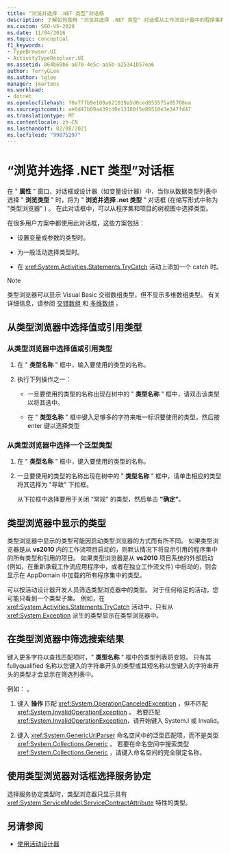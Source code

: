 ```yaml
---
title: “浏览并选择 .NET 类型”对话框
description: 了解如何使用 "浏览并选择 .NET 类型" 对话框从工作流设计器中的程序集和项目的树视图中选择类型。
ms.custom: SEO-VS-2020
ms.date: 11/04/2016
ms.topic: conceptual
f1_keywords:
- TypeBrowser.UI
- ActivityTypeResolver.UI
ms.assetid: 864b60b6-a070-4e5c-aa5b-a25341b57ea6
author: TerryGLee
ms.author: tglee
manager: jmartens
ms.workload:
- dotnet
ms.openlocfilehash: f0a7ffb9e100a621019a5d0ced855575a05708ea
ms.sourcegitcommit: ae6d47b09a439cd0e13180f5e89510e3e347fd47
ms.translationtype: MT
ms.contentlocale: zh-CN
ms.lasthandoff: 02/08/2021
ms.locfileid: "99875297"
---
```

# <a name="browse-and-select-a-net-type-dialog-box"></a>“浏览并选择 .NET 类型”对话框

在 " **属性** " 窗口、对话框或设计器（如变量设计器）中，当你从数据类型列表中选择 " **浏览类型** " 时，将为 " **浏览并选择 .net 类型** " 对话框 (在缩写形式中称为 "类型浏览器" ) 。 在此对话框中，可以从程序集和项目的树视图中选择类型。

在很多用户方案中都使用此对话框，这些方案包括：

- 设置变量或参数的类型时。

- 为一般活动选择类型时。

- 在 <xref:System.Activities.Statements.TryCatch> 活动上添加一个 catch 时。

> [!NOTE]
> 类型浏览器可以显示 Visual Basic 交错数组类型，但不显示多维数组类型。 有关详细信息，请参阅 [交错数组](/previous-versions/visualstudio/visual-studio-2008/hkhhsz9t(v=vs.90)) 和 [多维数组](/previous-versions/visualstudio/visual-studio-2008/d2de1t93(v=vs.90)) 。

## <a name="selecting-a-value-or-reference-type-from-the-type-browser"></a>从类型浏览器中选择值或引用类型

### <a name="to-select-a-value-or-reference-type-from-the-type-browser"></a>从类型浏览器中选择值或引用类型

1. 在 " **类型名称** " 框中，输入要使用的类型的名称。

2. 执行下列操作之一：

    - 一旦要使用的类型的名称出现在树中的 " **类型名称** " 框中，请双击该类型以将其选中。

    - 在 " **类型名称** " 框中键入足够多的字符来唯一标识要使用的类型，然后按 enter 键以选择类型

### <a name="to-select-a-generic-type-from-the-type-browser"></a>从类型浏览器中选择一个泛型类型

1. 在 " **类型名称** " 框中，键入要使用的类型的名称。

2. 一旦要使用的类型的名称出现在树中的 " **类型名称** " 框中，请单击相应的类型将其选择为 "导致" 下拉框。

     从下拉框中选择要用于关闭 "常规" 的类型，然后单击 **"确定"**。

## <a name="types-displayed-in-the-type-browser"></a>类型浏览器中显示的类型

类型浏览器中显示的类型可能因启动类型浏览器的方式而有所不同。 如果类型浏览器是从 **vs2010** 内的工作流项目启动的，则默认情况下将显示引用的程序集中的所有类型和引用的项目。 如果类型浏览器是从 **vs2010** 项目系统的外部启动 (例如，在重新承载工作流应用程序中，或者在独立工作流文件) 中启动的，则会显示在 AppDomain 中加载的所有程序集中的类型。

可以按活动设计器开发人员筛选类型浏览器中的类型。 对于任何给定的活动，您可能只看到一个类型子集。 例如，在 <xref:System.Activities.Statements.TryCatch> 活动中，只有从 <xref:System.Exception> 派生的类型显示在类型浏览器中。

## <a name="filtering-search-results-in-the-type-browser"></a>在类型浏览器中筛选搜索结果

键入更多字符以查找匹配项时，" **类型名称** " 框中的类型列表将变短。 只有其 fullyqualified 名称以您键入的字符串开头的类型或其短名称以您键入的字符串开头的类型才会显示在筛选列表中。

例如： 。

1. 键入 **操作** 匹配 <xref:System.OperationCanceledException> ，但不匹配 <xref:System.InvalidOperationException> 。 若要匹配 <xref:System.InvalidOperationException>，请开始键入 System.I 或 Invalid。

2. 键入 <xref:System.GenericUriParser> 命名空间中的泛型匹配项，而不是类型 <xref:System.Collections.Generic> 。 若要在命名空间中搜索类型 <xref:System.Collections.Generic> ，请键入命名空间的完全限定名称。

## <a name="selecting-a-service-contract-using-the-type-browser-dialog"></a>使用类型浏览器对话框选择服务协定

选择服务协定类型时，类型浏览器只显示具有 <xref:System.ServiceModel.ServiceContractAttribute> 特性的类型。

## <a name="see-also"></a>另请参阅

- [使用活动设计器](control-flow-activity-designers.md)
